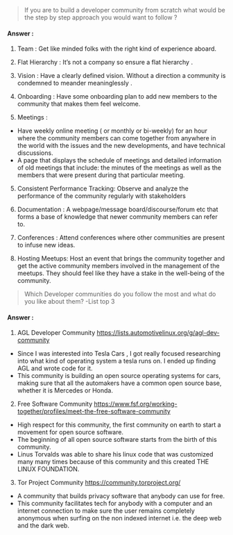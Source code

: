 > If you are to build a developer community from scratch what would be the step by step approach you would want to follow  ?
#### Answer :

1. Team : Get like minded folks with the right kind of experience aboard. 

2. Flat Hierarchy : It’s not a company so ensure a flat hierarchy .

3. Vision :  Have a clearly defined vision. Without a direction a community is condemned to meander meaninglessly .

4. Onboarding : Have some onboarding plan to add new members to the community that makes them feel welcome.
5. Meetings : 
- Have weekly online meeting ( or monthly or bi-weekly) for an hour where the community members can come together from anywhere in the world with the issues and the new developments, and have technical discussions. 
- A page that displays the schedule of meetings and detailed information of old meetings that include: the minutes of the meetings as well as the members that were present during that particular meeting.  

5. Consistent Performance Tracking: Observe and analyze the performance of the community regularly with stakeholders

6. Documentation : A webpage/message board/discourse/forum etc that forms a base of knowledge that newer community members can refer to.

8. Conferences : Attend conferences where other communities are present to infuse new ideas.

9. Hosting Meetups:  Host an event that brings the community together and get  the active community members involved in the management of the meetups. They should feel like they have a stake in the well-being of the community.

> Which Developer communities do you follow the most and what do you like about them? -List top 3
#### Answer :
1. AGL Developer Community
https://lists.automotivelinux.org/g/agl-dev-community
- Since I was interested into Tesla Cars , I got really focused researching into what kind of operating system a tesla runs on. I ended up finding AGL and wrote code for it.
- This community is building an open source operating systems for cars, making sure that all the automakers have a common open source base, whether it is Mercedes or Honda. 

2. Free Software Community
https://www.fsf.org/working-together/profiles/meet-the-free-software-community
- High respect for this community, the first community on earth to start a movement for open source software.
- The beginning of all open source software starts from the birth of this community.
- Linus Torvalds was able to share his linux code that was customized many many times because of this community and this created THE LINUX FOUNDATION.

3. Tor Project Community
https://community.torproject.org/
- A community that builds privacy software that anybody can use for free. 
- This community facilitates tech for anybody with a computer and an internet connection to make sure the user remains completely anonymous when surfing on the non indexed internet i.e. the deep web and the dark web.
